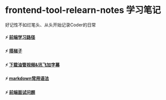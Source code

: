 # frontend-tool-relearn-notes 学习笔记
好记性不如烂笔头、从头开始记录Coder的日常

#### ⚡️ [前端学习路径](https://github.com/cqy0000/frontend-tool-relearn-notes/blob/master/frontend_learn_path.md.md)

#### ⚡️ [搭梯子](https://github.com/cqy0000/frontend-tool-relearn-notes/blob/master/easy_ladder.md)

#### ⚡️ [下载油管视频&讯飞加字幕](https://github.com/cqy0000/frontend-tool-relearn-notes/blob/master/download_videos_generate_subtitles.md)

#### ⚡️ [markdown常用语法](https://github.com/cqy0000/frontend-tool-relearn-notes/blob/master/markdown_cheat_sheet.md)

#### ⚡️ [前端面试问题](https://github.com/cqy0000/frontend-tool-relearn-notes/blob/master/前端面试问题.md)

